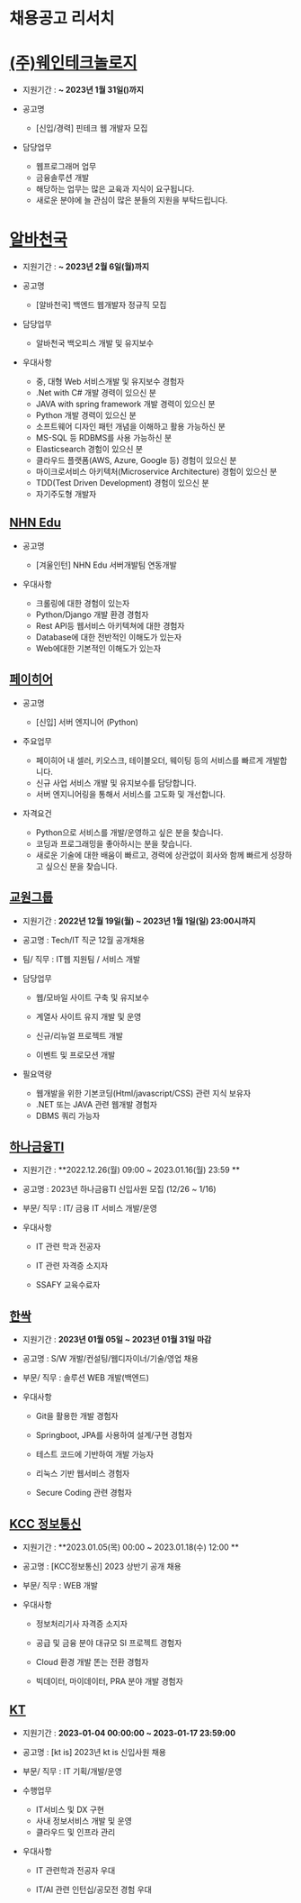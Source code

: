 # 채용공고 리서치

# [(주)웨인테크놀로지](https://www.saramin.co.kr/zf_user/jobs/relay/view?isMypage=no&rec_idx=44753717&recommend_ids=eJxNj8kRQzEMQqvJXTvinELSfxdx7MmXj28ACSI6WLRPa73wjgAliYWysTPafKFuLKFqPeZuhy%2FVeFSUYFSY6M7awU5q%2FC%2Brugd%2FeLJtAlw1FOXXKS%2Fj1Oj1y3pqFEJyMGF1TRDPGjOaTL8mWDLGXB47aw%2FuVvIFg7dAhQ%3D%3D&view_type=scrap&gz=1&t_ref_content=generic&t_ref=scrap#seq=0)

- 지원기간 : **~ 2023년 1월 31일()까지**
- 공고명

  - [신입/경력] 핀테크 웹 개발자 모집
- 담당업무

  - 웹프로그래머 업무
  - 금융솔루션 개발
  - 해당하는 업무는 많은 교육과 지식이 요구됩니다.
  - 새로운 분야에 늘 관심이 많은 분들의 지원을 부탁드립니다.



# [알바천국](https://www.saramin.co.kr/zf_user/jobs/relay/view?isMypage=no&rec_idx=44851805&recommend_ids=eJxNz8sRw0AIA9BqcucrxDmFuP8usrYz7B4f0jAQwXITv6j41DeCLZJ10frlmsed%2FplBu6kPIa2KzYIUZlWZ6FEuRZpsumrvMk2qbNIkaDEpYEou2ktl6N6c0aE55aSf5YK59DC5HvQhDVVHul5i7hQez1X4AVnoQEE%3D&view_type=scrap&gz=1&t_ref_content=generic&t_ref=scrap#seq=0)

- 지원기간 : **~ 2023년 2월 6일(월)까지**

- 공고명
  -  [알바천국] 백엔드 웹개발자 정규직 모집
  
- 담당업무
  - 알바천국 백오피스 개발 및 유지보수
  
- 우대사항

  - 중, 대형 Web 서비스개발 및 유지보수 경험자
  - .Net with C# 개발 경력이 있으신 분
  - JAVA with spring framework 개발 경력이 있으신 분
  - Python 개발 경력이 있으신 분
  - 소프트웨어 디자인 패턴 개념을 이해하고 활용 가능하신 분
  - MS-SQL 등 RDBMS를 사용 가능하신 분
  - Elasticsearch 경험이 있으신 분
  - 클라우드 플랫폼(AWS, Azure, Google 등) 경험이 있으신 분
  - 마이크로서비스 아키텍처(Microservice Architecture) 경험이 있으신 분
  - TDD(Test Driven Development) 경험이 있으신 분
  - 자기주도형 개발자



















## [NHN Edu](https://www.wanted.co.kr/wd/142218)

- 공고명

  -  [겨울인턴] NHN Edu 서버개발팀 연동개발

- 우대사항
  - 크롤링에 대한 경험이 있는자
  - Python/Django 개발 환경 경험자
  - Rest API등 웹서비스 아키텍쳐에 대한 경험자
  - Database에 대한 전반적인 이해도가 있는자
  - Web에대한 기본적인 이해도가 있는자



## [페이히어](https://www.wanted.co.kr/wd/139968)

- 공고명

  -  [신입] 서버 엔지니어 (Python)
- 주요업무
  -  페이히어 내 셀러, 키오스크, 테이블오더, 웨이팅 등의 서비스를 빠르게 개발합니다.
  - 신규 사업 서비스 개발 및 유지보수를 담당합니다.
  - 서버 엔지니어링을 통해서 서비스를 고도화 및 개선합니다.

- 자격요건

  - Python으로 서비스를 개발/운영하고 싶은 분을 찾습니다.
  -  코딩과 프로그래밍을 좋아하시는 분을 찾습니다.
  -  새로운 기술에 대한 배움이 빠르고, 경력에 상관없이 회사와 함께 빠르게 성장하고 싶으신 분을 찾습니다.



## [교원그룹](https://kyowon.recruiter.co.kr/app/jobnotice/view?systemKindCode=MRS2&jobnoticeSn=125845)

- 지원기간 : **2022년 12월 19일(월) ~ 2023년 1월 1일(일) 23:00시까지**

- 공고명 : Tech/IT 직군 12월 공개채용

- 팀/ 직무 :  IT웹 지원팀 / 서비스 개발

- 담당업무

  - 웹/모바일 사이트 구축 및 유지보수

  - 계열사 사이트 유지 개발 및 운영

  - 신규/리뉴얼 프로젝트 개발

  - 이벤트 및 프로모션 개발
- 필요역량
  - 웹개발을 위한 기본코딩(Html/javascript/CSS) 관련 지식 보유자
  - .NET 또는 JAVA 관련 웹개발 경험자
  - DBMS 쿼리 가능자



## [하나금융TI](https://hanati.recruiter.co.kr/app/jobnotice/view?systemKindCode=MRS2&jobnoticeSn=123766)

- 지원기간 : **2022.12.26(월) 09:00 ~ 2023.01.16(월) 23:59 **

- 공고명 : 2023년 하나금융TI 신입사원 모집 (12/26 ~ 1/16)
- 부문/ 직무 :  IT/ 금융 IT 서비스 개발/운영
- 우대사항

  - IT 관련 학과 전공자

  - IT 관련 자격증 소지자

  - SSAFY 교육수료자



## [한싹](https://www.saramin.co.kr/zf_user/jobs/relay/view?isMypage=no&rec_idx=44777978&recommend_ids=eJxNz0EWAjEIA9DTuG%2BAQFh7EO9%2FC%2BuMFpf%2FNYESUVR0vAQ86hmRaZA282IlVf6jNYyfsPUdlit8uquBPF3PRVubd7hgITuvmQQ5i9ozsbm%2Be3dtSPUeN10oMHsrzVcPLZt%2FJ4RUa7jU8KEMVofhFDjfKCevyW%2BAYkBy&view_type=scrap&gz=1&t_ref_content=generic&t_ref=scrap#seq=0)

- 지원기간 : **2023년 01월 05일 ~ 2023년 01월 31일 마감**
- 공고명 : S/W 개발/컨설팅/웹디자이너/기술/영업 채용
- 부문/ 직무 :  솔루션 WEB 개발(백엔드)
- 우대사항

  - Git을 활용한 개발 경험자

  - Springboot, JPA를 사용하여 설계/구현 경험자

  - 테스트 코드에 기반하여 개발 가능자

  - 리눅스 기반 웹서비스 경험자

  - Secure Coding 관련 경험자




## [KCC 정보통신](https://kcc.recruiter.co.kr/app/jobnotice/view?systemKindCode=MRS2&jobnoticeSn=127802)

- 지원기간 : **2023.01.05(목) 00:00 ~ 2023.01.18(수) 12:00 **
- 공고명 : [KCC정보통신] 2023 상반기 공개 채용
- 부문/ 직무 :  WEB 개발
- 우대사항

  - 정보처리기사 자격증 소지자

  - 공급 및 금융 분야 대규모 SI 프로젝트 경험자

  - Cloud 환경 개발 똔는 전환 경험자

  - 빅데이터, 마이데이터, PRA 분야 개발 경험자




## [KT](http://m.recruit.kt.com/info/notifyView?seq=127570)

- 지원기간 : **2023-01-04 00:00:00 ~ 2023-01-17 23:59:00**
- 공고명 :  [kt is] 2023년 kt is 신입사원 채용
- 부문/ 직무 :  IT 기획/개발/운영
- 수행업무
  - IT서비스 및 DX 구현
  - 사내 정보서비스 개발 및 운영
  - 클라우드 및 인프라 관리
- 우대사항

  - IT 관련학과 전공자 우대

  - IT/AI 관련 인턴십/공모전 경험 우대
